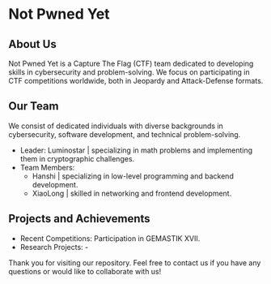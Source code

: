 # Not Pwned Yet

<!--

**Here are some ideas to get you started:**

🙋‍♀️ A short introduction - what is your organization all about?
🌈 Contribution guidelines - how can the community get involved?
👩‍💻 Useful resources - where can the community find your docs? Is there anything else the community should know?
🍿 Fun facts - what does your team eat for breakfast?
🧙 Remember, you can do mighty things with the power of [Markdown](https://docs.github.com/github/writing-on-github/getting-started-with-writing-and-formatting-on-github/basic-writing-and-formatting-syntax) 
-->

## About Us
Not Pwned Yet is a Capture The Flag (CTF) team dedicated to developing skills in cybersecurity and problem-solving. We focus on participating in CTF competitions worldwide, both in Jeopardy and Attack-Defense formats.

## Our Team
We consist of dedicated individuals with diverse backgrounds in cybersecurity, software development, and technical problem-solving.

- Leader: Luminostar | specializing in math problems and implementing them in cryptographic challenges.
- Team Members:
  - Hanshi | specializing in low-level programming and backend development.
  - XiaoLong | skilled in networking and frontend development.

## Projects and Achievements

- Recent Competitions: Participation in GEMASTIK XVII.
- Research Projects: -

Thank you for visiting our repository. Feel free to contact us if you have any questions or would like to collaborate with us!
